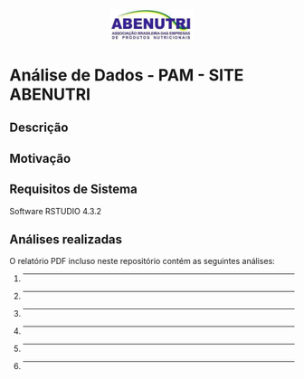 <p align="center">
  <img src="LOGO.jpg" alt="GHOST PROJECT BARBIE" width="150">
</p>
<h1 align="center"><strong></strong></h1>

# Análise de Dados - PAM - SITE ABENUTRI

## Descrição


## Motivação


## Requisitos de Sistema

Software RSTUDIO 4.3.2

## Análises realizadas

O relatório PDF incluso neste repositório contém as seguintes análises:

1. ****  

2. ****  

3. ****  

4. ****  

5. ****  

6. ****
